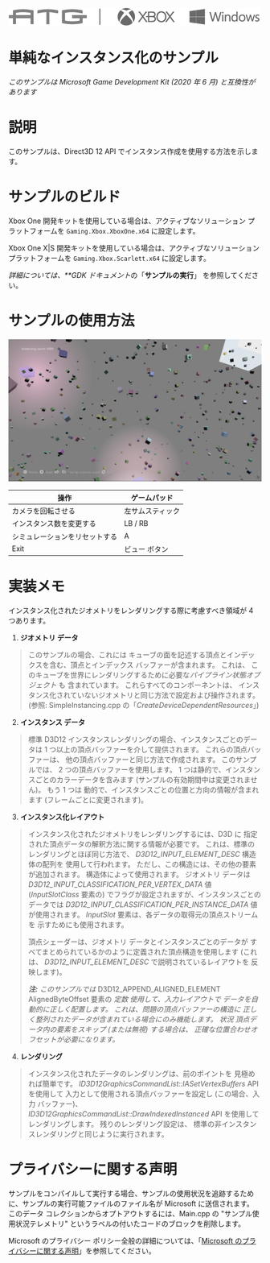 ![](./media/image1.png)

# 単純なインスタンス化のサンプル

*このサンプルは Microsoft Game Development Kit (2020 年 6 月) と互換性があります*

# 説明

このサンプルは、Direct3D 12 API でインスタンス作成を使用する方法を示します。

# サンプルのビルド

Xbox One 開発キットを使用している場合は、アクティブなソリューション プラットフォームを `Gaming.Xbox.XboxOne.x64` に設定します。

Xbox One X|S 開発キットを使用している場合は、アクティブなソリューション プラットフォームを `Gaming.Xbox.Scarlett.x64` に設定します。

*詳細については、**GDK ドキュメント*の「__サンプルの実行__」 を参照してください。

# サンプルの使用方法

![](./media/image3.png)

| 操作 | ゲームパッド |
|---|---|
| カメラを回転させる | 左サムスティック |
| インスタンス数を変更する | LB / RB |
| シミュレーションをリセットする | A |
| Exit | ビュー ボタン |

# 実装メモ

インスタンス化されたジオメトリをレンダリングする際に考慮すべき領域が 4 つあります。

1. **ジオメトリ データ**

> このサンプルの場合、これには
> キューブの面を記述する頂点とインデックスを含む、頂点とインデックス バッファーが含まれます。 これは、
> このキューブを世界にレンダリングするために必要な*パイプライン状態オブジェクト* も
> 含まれています。 これらすべてのコンポーネントは、
> インスタンス化されていないジオメトリと同じ方法で設定および操作されます。 (参照:
> SimpleInstancing.cpp の「*CreateDeviceDependentResources*」)

2. **インスタンス データ**

> 標準 D3D12 インスタンスレンダリングの場合、インスタンスごとのデータは
> 1 つ以上の頂点バッファーを介して提供されます。 これらの頂点バッファーは、
> 他の頂点バッファーと同じ方法で作成されます。 このサンプルでは、
> 2 つの頂点バッファーを使用します。 1 つは静的で、インスタンスごとのカラーデータを含みます
> (サンプルの有効期間中は変更されません)。 もう 1 つは
> 動的で、インスタンスごとの位置と方向の情報が含まれます
> (フレームごとに変更されます)。

3. **インスタンス化レイアウト**

> インスタンス化されたジオメトリをレンダリングするには、D3D に
> 指定された頂点データの解釈方法に関する情報が必要です。 これは、標準のレンダリングとほぼ同じ方法で、
> *D3D12_INPUT_ELEMENT_DESC* 構造体の配列を
> 使用して行われます。 ただし、この構造には、その他の要素が追加されます。
> 構造体によって使用されます。 ジオメトリ データは
> *D3D12_INPUT_CLASSIFICATION_PER_VERTEX_DATA* 値
> (*InputSlotClass* 要素の) でフラグが設定されますが、インスタンスごとのデータでは
> *D3D12_INPUT_CLASSIFICATION_PER_INSTANCE_DATA* 値が使用されます。 *InputSlot*
> 要素は、各データの取得元の頂点ストリームを
> 示すためにも使用されます。
>
> 頂点シェーダーは、ジオメトリ データとインスタンスごとのデータが
> すべてまとめられているかのように定義された頂点構造を使用します (これは、
> *D3D12_INPUT_ELEMENT_DESC* で説明されているレイアウトを
> 反映します)。
>
> ***注:** このサンプルでは* D3D12_APPEND_ALIGNED_ELEMENT
> AlignedByteOffset 要素の *定数* *使用して、入力レイアウトで
> データを自動的に正しく配置します。 これは、問題の頂点バッファーの構造に
> 正しく整列されたデータが含まれている場合にのみ機能します。 状況
> 頂点データ内の要素をスキップ (または無視) する場合は、
> 正確な位置合わせオフセットが必要になります。*

4. **レンダリング**

> インスタンス化されたデータのレンダリングは、前のポイントを
> 見極めれば簡単です。 *ID3D12GraphicsCommandList::IASetVertexBuffers* API を使用して
> 入力として使用される頂点バッファーを設定し (この場合、入力
> バッファー)、*ID3D12GraphicsCommandList::DrawIndexedInstanced*
> API を使用してレンダリングします。 残りのレンダリング設定は、
> 標準の非インスタンスレンダリングと同じように実行されます。

# プライバシーに関する声明

サンプルをコンパイルして実行する場合、サンプルの使用状況を追跡するために、サンプルの実行可能ファイルのファイル名が Microsoft に送信されます。 このデータ コレクションからオプトアウトするには、Main.cpp の "サンプル使用状況テレメトリ" というラベルの付いたコードのブロックを削除します。

Microsoft のプライバシー ポリシー全般の詳細については、「[Microsoft のプライバシーに関する声明](https://privacy.microsoft.com/en-us/privacystatement/)」を参照してください。


